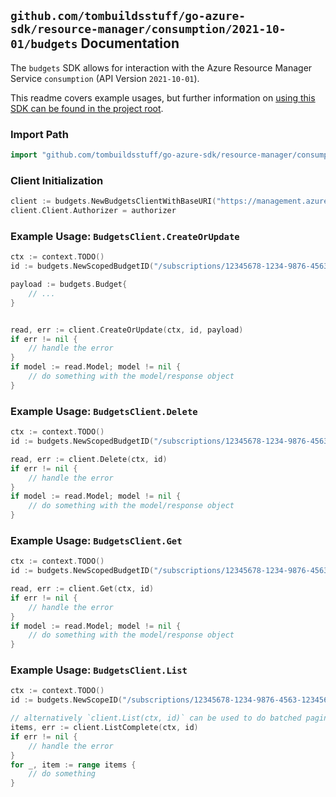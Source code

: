 
## `github.com/tombuildsstuff/go-azure-sdk/resource-manager/consumption/2021-10-01/budgets` Documentation

The `budgets` SDK allows for interaction with the Azure Resource Manager Service `consumption` (API Version `2021-10-01`).

This readme covers example usages, but further information on [using this SDK can be found in the project root](https://github.com/tombuildsstuff/go-azure-sdk/tree/main/docs).

### Import Path

```go
import "github.com/tombuildsstuff/go-azure-sdk/resource-manager/consumption/2021-10-01/budgets"
```


### Client Initialization

```go
client := budgets.NewBudgetsClientWithBaseURI("https://management.azure.com")
client.Client.Authorizer = authorizer
```


### Example Usage: `BudgetsClient.CreateOrUpdate`

```go
ctx := context.TODO()
id := budgets.NewScopedBudgetID("/subscriptions/12345678-1234-9876-4563-123456789012/resourceGroups/some-resource-group", "budgetValue")

payload := budgets.Budget{
	// ...
}


read, err := client.CreateOrUpdate(ctx, id, payload)
if err != nil {
	// handle the error
}
if model := read.Model; model != nil {
	// do something with the model/response object
}
```


### Example Usage: `BudgetsClient.Delete`

```go
ctx := context.TODO()
id := budgets.NewScopedBudgetID("/subscriptions/12345678-1234-9876-4563-123456789012/resourceGroups/some-resource-group", "budgetValue")

read, err := client.Delete(ctx, id)
if err != nil {
	// handle the error
}
if model := read.Model; model != nil {
	// do something with the model/response object
}
```


### Example Usage: `BudgetsClient.Get`

```go
ctx := context.TODO()
id := budgets.NewScopedBudgetID("/subscriptions/12345678-1234-9876-4563-123456789012/resourceGroups/some-resource-group", "budgetValue")

read, err := client.Get(ctx, id)
if err != nil {
	// handle the error
}
if model := read.Model; model != nil {
	// do something with the model/response object
}
```


### Example Usage: `BudgetsClient.List`

```go
ctx := context.TODO()
id := budgets.NewScopeID("/subscriptions/12345678-1234-9876-4563-123456789012/resourceGroups/some-resource-group")

// alternatively `client.List(ctx, id)` can be used to do batched pagination
items, err := client.ListComplete(ctx, id)
if err != nil {
	// handle the error
}
for _, item := range items {
	// do something
}
```
